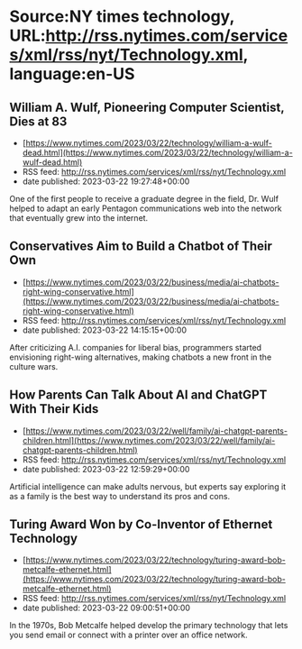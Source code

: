 # Source:NY times technology, URL:http://rss.nytimes.com/services/xml/rss/nyt/Technology.xml, language:en-US

## William A. Wulf, Pioneering Computer Scientist, Dies at 83
 - [https://www.nytimes.com/2023/03/22/technology/william-a-wulf-dead.html](https://www.nytimes.com/2023/03/22/technology/william-a-wulf-dead.html)
 - RSS feed: http://rss.nytimes.com/services/xml/rss/nyt/Technology.xml
 - date published: 2023-03-22 19:27:48+00:00

One of the first people to receive a graduate degree in the field, Dr. Wulf helped to adapt an early Pentagon communications web into the network that eventually grew into the internet.

## Conservatives Aim to Build a Chatbot of Their Own
 - [https://www.nytimes.com/2023/03/22/business/media/ai-chatbots-right-wing-conservative.html](https://www.nytimes.com/2023/03/22/business/media/ai-chatbots-right-wing-conservative.html)
 - RSS feed: http://rss.nytimes.com/services/xml/rss/nyt/Technology.xml
 - date published: 2023-03-22 14:15:15+00:00

After criticizing A.I. companies for liberal bias, programmers started envisioning right-wing alternatives, making chatbots a new front in the culture wars.

## How Parents Can Talk About AI and ChatGPT With Their Kids
 - [https://www.nytimes.com/2023/03/22/well/family/ai-chatgpt-parents-children.html](https://www.nytimes.com/2023/03/22/well/family/ai-chatgpt-parents-children.html)
 - RSS feed: http://rss.nytimes.com/services/xml/rss/nyt/Technology.xml
 - date published: 2023-03-22 12:59:29+00:00

Artificial intelligence can make adults nervous, but experts say exploring it as a family is the best way to understand its pros and cons.

## Turing Award Won by Co-Inventor of Ethernet Technology
 - [https://www.nytimes.com/2023/03/22/technology/turing-award-bob-metcalfe-ethernet.html](https://www.nytimes.com/2023/03/22/technology/turing-award-bob-metcalfe-ethernet.html)
 - RSS feed: http://rss.nytimes.com/services/xml/rss/nyt/Technology.xml
 - date published: 2023-03-22 09:00:51+00:00

In the 1970s, Bob Metcalfe helped develop the primary technology that lets you send email or connect with a printer over an office network.

